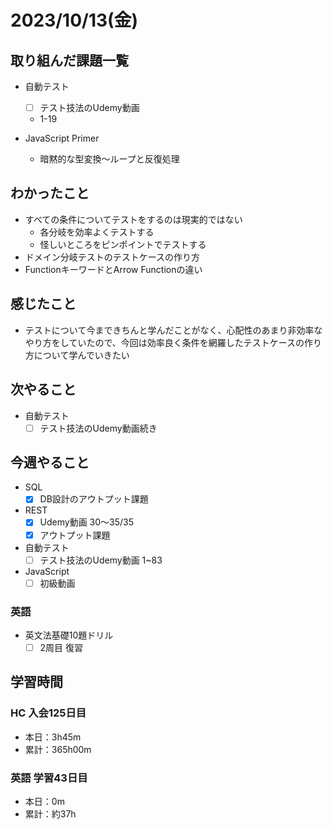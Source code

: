 # 2023/10/13(金)

## 取り組んだ課題一覧

- 自動テスト
  - [ ] テスト技法のUdemy動画
  - 1-19

- JavaScript Primer
  - 暗黙的な型変換〜ループと反復処理

## わかったこと

- すべての条件についてテストをするのは現実的ではない
  - 各分岐を効率よくテストする
  - 怪しいところをピンポイントでテストする
- ドメイン分岐テストのテストケースの作り方
- FunctionキーワードとArrow Functionの違い

## 感じたこと

- テストについて今まできちんと学んだことがなく、心配性のあまり非効率なやり方をしていたので、今回は効率良く条件を網羅したテストケースの作り方について学んでいきたい

## 次やること

- 自動テスト
  - [ ] テスト技法のUdemy動画続き

## 今週やること

- SQL
  - [x] DB設計のアウトプット課題

- REST
  - [x] Udemy動画 30〜35/35
  - [x] アウトプット課題
  
- 自動テスト
  - [ ] テスト技法のUdemy動画 1~83

- JavaScript
  - [ ] 初級動画

### 英語

- 英文法基礎10題ドリル
  - [ ] 2周目 復習

## 学習時間

### HC 入会125日目

- 本日：3h45m
- 累計：365h00m

### 英語 学習43日目

- 本日：0m
- 累計：約37h
